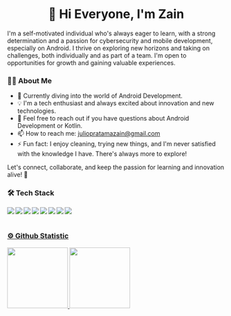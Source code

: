 <h1 align="center">👋 Hi Everyone, I'm Zain</h1>

I'm a self-motivated individual who's always eager to learn, with a strong determination and a passion for cybersecurity and mobile development, especially on Android. I thrive on exploring new horizons and taking on challenges, both individually and as part of a team. I'm open to opportunities for growth and gaining valuable experiences.

### 👩‍💻 About Me

- 🌱 Currently diving into the world of Android Development.
- 💡 I'm a tech enthusiast and always excited about innovation and new technologies.
- 💬 Feel free to reach out if you have questions about Android Development or Kotlin.
- 📫 How to reach me: [juliopratamazain@gmail.com](mailto:juliopratamazain@gmail.com)
- ⚡ Fun fact: I enjoy cleaning, trying new things, and I'm never satisfied with the knowledge I have. There's always more to explore!

Let's connect, collaborate, and keep the passion for learning and innovation alive! 🚀

### 🛠 Tech Stack
<a href="https://developer.android.com/studio/intro" target="_blank"> <img align="left" src="https://img.icons8.com/color/30/android-studio.png" />
<a href="https://www.jetbrains.com/idea" target="_blank"> <img align="left" src="https://img.icons8.com/color/30/intellij-idea.png"/>
<a href="https://kotlinlang.org" target="_blank"> <img align="left" src="https://img.icons8.com/color/30/kotlin.png"/>
<a href="https://firebase.google.com/" target="_blank"> <img align="left" src="https://img.icons8.com/color/30/firebase.png"/>
<a href="https://help.figma.com/hc/en-us" target="_blank"> <img align="left" src="https://img.icons8.com/color/30/figma.png"/>
<a href="https://code.visualstudio.com/" target="_blank"> <img align="left" src="https://img.icons8.com/color/30/visual-studio-code-2019.png"/>
<a href="https://github.com/" target="_blank"> <img align="left" src="https://img.icons8.com/color/30/github.png"/>
<a href="https://git-scm.com" target="_blank"> <img align="left" src="https://img.icons8.com/color/30/git.png"/>
<br>
<br>

### ⚙️ Github Statistic
<p align="left">
<a href="https://github.com/zainalabidin1453">
  <img height="140em" src="https://github-readme-stats-eight-theta.vercel.app/api?username=zainalabidin1453&show_icons=true&theme=dark&include_all_commits=true&count_private=true"/>
  <img height="140em" src="https://github-readme-stats-eight-theta.vercel.app/api/top-langs/?username=zainalabidin1453&layout=compact&langs_count=8&theme=dark"/>
</a>
</p>

